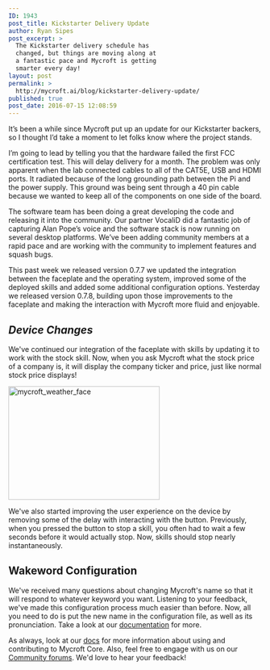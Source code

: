 ```yaml
---
ID: 1943
post_title: Kickstarter Delivery Update
author: Ryan Sipes
post_excerpt: >
  The Kickstarter delivery schedule has
  changed, but things are moving along at
  a fantastic pace and Mycroft is getting
  smarter every day!
layout: post
permalink: >
  http://mycroft.ai/blog/kickstarter-delivery-update/
published: true
post_date: 2016-07-15 12:08:59
---
```

It’s been a while since Mycroft put up an update for our Kickstarter backers, so I thought I’d take a moment to let folks know where the project stands.

I’m going to lead by telling you that the hardware failed the first FCC certification test. This will delay delivery for a month. The problem was only apparent when the lab connected cables to all of the CAT5E, USB and HDMI ports. It radiated because of the long grounding path between the Pi and the power supply. This ground was being sent through a 40 pin cable because we wanted to keep all of the components on one side of the board.

The software team has been doing a great developing the code and releasing it into the community. Our partner VocaliD did a fantastic job of capturing Alan Pope’s voice and the software stack is now running on several desktop platforms. We’ve been adding community members at a rapid pace and are working with the community to implement features and squash bugs.

This past week we released version 0.7.7 we updated the integration between the faceplate and the operating system, improved some of the deployed skills and added some additional configuration options. Yesterday we released version 0.7.8, building upon those improvements to the faceplate and making the interaction with Mycroft more fluid and enjoyable.
<h2><i>Device Changes </i> <span id="Frame3" dir="ltr"> </span></h2>
We've continued our integration of the faceplate with skills by updating it to work with the stock skill. Now, when you ask Mycroft what the stock price of a company is, it will display the company ticker and price, just like normal stock price displays!

<a href="https://mycroft.ai/wp-content/uploads/2016/07/mycroft_weather_face.jpg"><img class="aligncenter size-medium wp-image-1944" src="https://mycroft.ai/wp-content/uploads/2016/07/mycroft_weather_face-300x225.jpg" alt="mycroft_weather_face" width="300" height="225" /></a>

We've also started improving the user experience on the device by removing some of the delay with interacting with the button. Previously, when you pressed the button to stop a skill, you often had to wait a few seconds before it would actually stop. Now, skills should stop nearly instantaneously.<span id="Frame5" dir="ltr"> </span>
<h2>Wakeword Configuration</h2>
We've received many questions about changing Mycroft's name so that it will respond to whatever keyword you want. Listening to your feedback, we've made this configuration process much easier than before. Now, all you need to do is put the new name in the configuration file, as well as its pronunciation. Take a look at our <a href="https://docs.mycroft.ai/" target="_blank" rel="noopener">documentation</a> for more.<span id="Frame7" dir="ltr"></span>

As always, look at our <a href="https://docs.mycroft.ai/" target="_blank" rel="noopener">docs</a> for more information about using and contributing to Mycroft Core. Also, feel free to engage with us on our <a href="https://community.mycroft.ai/" target="_blank" rel="noopener">Community forums</a>. We'd love to hear your feedback!